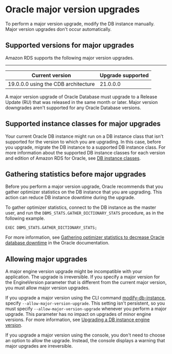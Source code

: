 # Oracle major version upgrades<a name="USER_UpgradeDBInstance.Oracle.Major"></a>

To perform a major version upgrade, modify the DB instance manually\. Major version upgrades don't occur automatically\. 

## Supported versions for major upgrades<a name="USER_UpgradeDBInstance.Oracle.Major.supported-versions"></a>

Amazon RDS supports the following major version upgrades\.


****  

| Current version | Upgrade supported | 
| --- | --- | 
|  19\.0\.0\.0 using the CDB architecture  |  21\.0\.0\.0  | 

A major version upgrade of Oracle Database must upgrade to a Release Update \(RU\) that was released in the same month or later\. Major version downgrades aren't supported for any Oracle Database versions\.

## Supported instance classes for major upgrades<a name="USER_UpgradeDBInstance.Oracle.Major.instance-classes"></a>

Your current Oracle DB instance might run on a DB instance class that isn't supported for the version to which you are upgrading\. In this case, before you upgrade, migrate the DB instance to a supported DB instance class\. For more information about the supported DB instance classes for each version and edition of Amazon RDS for Oracle, see [DB instance classes](Concepts.DBInstanceClass.md)\.

## Gathering statistics before major upgrades<a name="USER_UpgradeDBInstance.Oracle.Major.gathering-stats"></a>

Before you perform a major version upgrade, Oracle recommends that you gather optimizer statistics on the DB instance that you are upgrading\. This action can reduce DB instance downtime during the upgrade\.

To gather optimizer statistics, connect to the DB instance as the master user, and run the `DBMS_STATS.GATHER_DICTIONARY_STATS` procedure, as in the following example\.

```
EXEC DBMS_STATS.GATHER_DICTIONARY_STATS;
```

For more information, see [ Gathering optimizer statistics to decrease Oracle database downtime](https://docs.oracle.com/en/database/oracle/oracle-database/12.2/upgrd/database-preparation-tasks-to-complete-before-upgrades.html#GUID-6719608D-F145-403C-8CCE-CF23120BCC2A) in the Oracle documentation\.

## Allowing major upgrades<a name="USER_UpgradeDBInstance.Oracle.Major.allowing-upgrades"></a>

A major engine version upgrade might be incompatible with your application\. The upgrade is irreversible\. If you specify a major version for the EngineVersion parameter that is different from the current major version, you must allow major version upgrades\.

If you upgrade a major version using the CLI command [modify\-db\-instance](https://docs.aws.amazon.com/cli/latest/reference/rds/modify-db-instance.html), specify `--allow-major-version-upgrade`\. This setting isn't persistent, so you must specify `--allow-major-version-upgrade` whenever you perform a major upgrade\. This parameter has no impact on upgrades of minor engine versions\. For more information, see [Upgrading a DB instance engine version](USER_UpgradeDBInstance.Upgrading.md)\.

If you upgrade a major version using the console, you don't need to choose an option to allow the upgrade\. Instead, the console displays a warning that major upgrades are irreversible\.